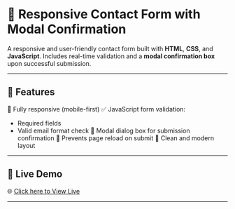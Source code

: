 # 💬 Responsive Contact Form with Modal Confirmation

A responsive and user-friendly contact form built with **HTML**, **CSS**, and **JavaScript**. Includes real-time validation and a **modal confirmation box** upon successful submission.

---

## 🔧 Features

📱 Fully responsive (mobile-first) 
✅ JavaScript form validation:
  - Required fields
  - Valid email format check
📨 Modal dialog box for submission confirmation
🚫 Prevents page reload on submit
🎨 Clean and modern layout

---

## 🔗 Live Demo

🌐 [Click here to View Live](https://hafiz-hamza-ikram.github.io/Contact-Form-with-Modal-Confirmation/)

---

